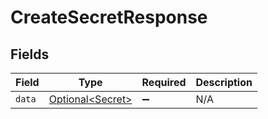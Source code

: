 # CreateSecretResponse


## Fields

| Field                                              | Type                                               | Required                                           | Description                                        |
| -------------------------------------------------- | -------------------------------------------------- | -------------------------------------------------- | -------------------------------------------------- |
| `data`                                             | [Optional\<Secret>](../../models/shared/Secret.md) | :heavy_minus_sign:                                 | N/A                                                |